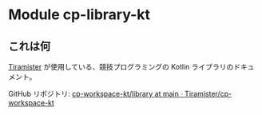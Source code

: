 # Module cp-library-kt

## これは何

[Tiramister](https://atcoder.jp/users/Tiramister) が使用している、競技プログラミングの Kotlin ライブラリのドキュメント。

GitHub リポジトリ: [cp-workspace-kt/library at main · Tiramister/cp-workspace-kt](https://github.com/Tiramister/cp-workspace-kt/tree/main/library)
